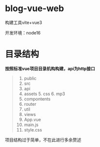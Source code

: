 # blog-vue-web
构建工具vite+vue3

开发环境：node16

# 目录结构
**按照标准vue项目目录机构构建，api为http接口**
>1. public
>2. src
>   3. api
>   4. assets
>      5. css
>      6. mp3
>   7. compontents
>   8. router
>   9. util
>   10. views
>11. App.vue
>12. main.js
>13. style.css  

项目结构过于简单，不在此进行多余赘述